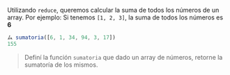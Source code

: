 Utilizando `reduce`, queremos calcular la suma de todos los números de un array.
Por ejemplo: Si tenemos `[1, 2, 3]`, la suma de todos los números es **6**

```js
ム sumatoria([6, 1, 34, 94, 3, 17])
155
```

> Definí la función `sumatoria` que dado un array de números, retorne la sumatoría de los mismos.